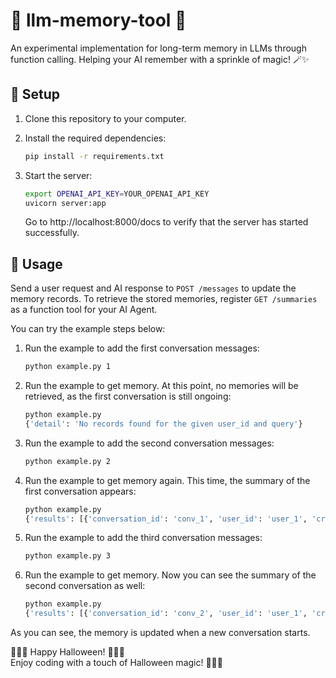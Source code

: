 # 🎃 llm-memory-tool 👻

An experimental implementation for long-term memory in LLMs through function calling.
Helping your AI remember with a sprinkle of magic! 🪄✨


## 🎃 Setup

1. Clone this repository to your computer.

1. Install the required dependencies:

    ```sh
    pip install -r requirements.txt
    ```

1. Start the server:

    ```sh
    export OPENAI_API_KEY=YOUR_OPENAI_API_KEY
    uvicorn server:app
    ```

    Go to http://localhost:8000/docs to verify that the server has started successfully.


## 👻 Usage

Send a user request and AI response to `POST /messages` to update the memory records.
To retrieve the stored memories, register `GET /summaries` as a function tool for your AI Agent.


You can try the example steps below:


1. Run the example to add the first conversation messages:

    ```sh
    python example.py 1
    ```

1. Run the example to get memory. At this point, no memories will be retrieved, as the first conversation is still ongoing:

    ```sh
    python example.py
    {'detail': 'No records found for the given user_id and query'}
    ```

1. Run the example to add the second conversation messages:

    ```sh
    python example.py 2
    ```

1. Run the example to get memory again. This time, the summary of the first conversation appears:

    ```sh
    python example.py
    {'results': [{'conversation_id': 'conv_1', 'user_id': 'user_1', 'created_at': '2024-10-31T11:57:32.333432', 'summary': 'ユーザーは旅行を計画しており、温泉を目的地に選ぶと話しています。AIはその選択に賛同し、近場の箱根を提案したユーザーに共感し、移動の疲れを避けることの重要性を述べました。キーワード: 温泉、旅行、箱根、移動。'}]}
    ```

1. Run the example to add the third conversation messages:

    ```sh
    python example.py 3
    ```

1. Run the example to get memory. Now you can see the summary of the second conversation as well:

    ```sh
    python example.py
    {'results': [{'conversation_id': 'conv_2', 'user_id': 'user_1', 'created_at': '2024-10-31T11:57:46.544352', 'summary': 'ユーザーは誕生日の過ごし方を考えており、誕生日は7月18日であることを伝えました。AIはその日がずいぶん先であることに言及しましたが、ユーザーは20代最後の年であるため特別な日と考えています。食事のアイデアとして、ユーザーは野菜、とりわけキャベツが食べたいと述べ、AIは肉ではなく野菜を選んだことに驚いていました。'}, {'conversation_id': 'conv_1', 'user_id': 'user_1', 'created_at': '2024-10-31T11:57:32.333432', 'summary': 'ユーザーは旅行を計画しており、温泉を目的地に選ぶと話しています。AIはその選択に賛同し、近場の箱根を提案したユーザーに共感し、移動の疲れを避けることの重要性を述べました。キーワード: 温泉、旅行、箱根、移動。'}]}
    ```

As you can see, the memory is updated when a new conversation starts.


🎃👻🍬 Happy Halloween! 🎃👻🍬  
Enjoy coding with a touch of Halloween magic! 🧙‍♀️✨

